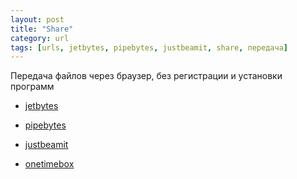 ```yaml
---
layout: post
title: "Share"
category: url
tags: [urls, jetbytes, pipebytes, justbeamit, share, передача]
---
```

Передача файлов через браузер, без регистрации и установки программ


- [jetbytes](http://jetbytes.com/)
- [pipebytes](http://pipebytes.com)
- [justbeamit](http://www.justbeamit.com/)


- [onetimebox](http://www.onetimebox.org)


